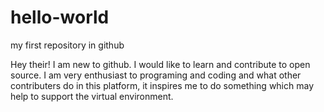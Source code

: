 # hello-world
my first repository in github

Hey their!
I am new to github. I would like to learn and contribute to open source.
I am very enthusiast to programing and coding and what other contributers do in this platform, it inspires me to do something which may help to support the  virtual environment.
